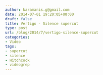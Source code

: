 ```yaml
---
author: karamanis.g@gmail.com
date: 2014-07-01 19:20:05+00:00
draft: false
title: Vertigo - Silence supercut
type: post
url: /blog/2014/7/vertigo-silence-supercut
categories:
- Video
tags:
- supercut
- silence
- Hitchcock
- videogrep
---
```




